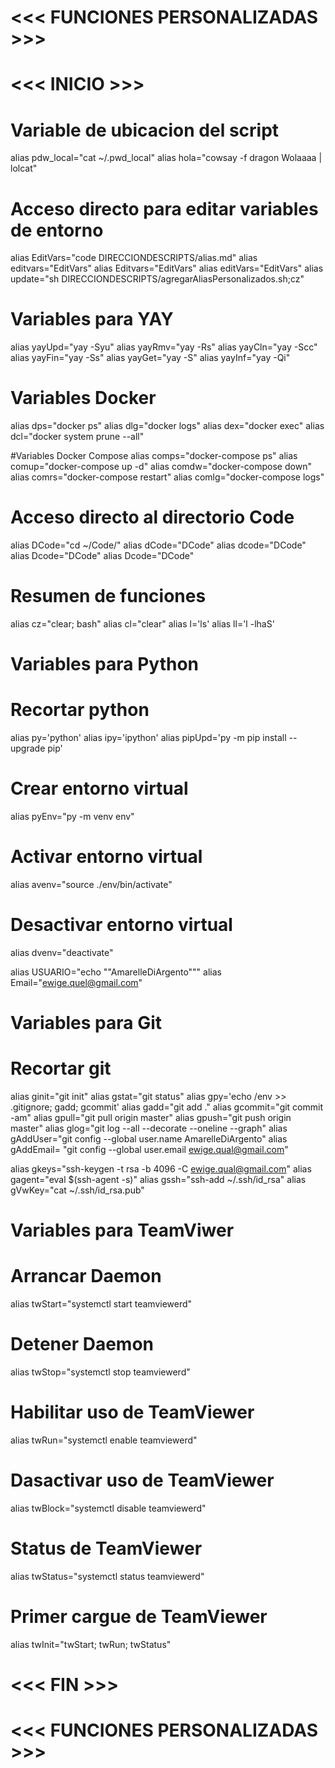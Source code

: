 # <<< FUNCIONES PERSONALIZADAS >>>
# <<< INICIO >>>

# Variable de ubicacion del script
alias pdw_local="cat ~/.pwd_local"
alias hola="cowsay -f dragon Wolaaaa | lolcat"

# Acceso directo para editar variables de entorno
alias EditVars="code DIRECCIONDESCRIPTS/alias.md"
alias editvars="EditVars"
alias Editvars="EditVars"
alias editVars="EditVars"
alias update="sh DIRECCIONDESCRIPTS/agregarAliasPersonalizados.sh;cz"

# Variables para YAY
alias yayUpd="yay -Syu"
alias yayRmv="yay -Rs"
alias yayCln="yay -Scc"
alias yayFin="yay -Ss"
alias yayGet="yay -S"
alias yayInf="yay -Qi"

# Variables Docker
alias dps="docker ps"
alias dlg="docker logs"
alias dex="docker exec"
alias dcl="docker system prune --all"

#Variables Docker Compose
alias comps="docker-compose ps"
alias comup="docker-compose up -d"
alias comdw="docker-compose down"
alias comrs="docker-compose restart"
alias comlg="docker-compose logs"

# Acceso directo al directorio Code
alias DCode="cd ~/Code/"
alias dCode="DCode"
alias dcode="DCode"
alias Dcode="DCode"
alias Dcode="DCode"

# Resumen de funciones
alias cz="clear; bash"
alias cl="clear"
alias l='ls'
alias ll='l -lhaS'

# Variables para Python
# Recortar python
alias py='python'
alias ipy='ipython'
alias pipUpd='py -m pip install --upgrade pip'

# Crear entorno virtual 
alias pyEnv="py -m venv env"
# Activar entorno virtual
alias avenv="source ./env/bin/activate"
# Desactivar entorno virtual
alias dvenv="deactivate"


alias USUARIO="echo "\"AmarelleDiArgento"\""
alias Email="ewige.quel@gmail.com"

# Variables para Git
# Recortar git
alias ginit="git init"
alias gstat="git status"
alias gpy='echo /env >> .gitignore; gadd; gcommit' 
alias gadd="git add ."
alias gcommit="git commit -am" 
alias gpull="git pull origin master"
alias gpush="git push origin master"
alias glog="git log --all --decorate --oneline --graph"
alias gAddUser="git config --global user.name AmarelleDiArgento"
alias gAddEmail= "git config --global user.email ewige.qual@gmail.com"

alias gkeys="ssh-keygen -t rsa -b 4096 -C ewige.qual@gmail.com"
alias gagent="eval $(ssh-agent -s)"
alias gssh="ssh-add ~/.ssh/id_rsa"
alias gVwKey="cat ~/.ssh/id_rsa.pub"

# Variables para TeamViwer
# Arrancar Daemon
alias twStart="systemctl start teamviewerd"
# Detener Daemon
alias twStop="systemctl stop teamviewerd"
# Habilitar uso de TeamViewer
alias twRun="systemctl enable teamviewerd"
# Dasactivar uso de TeamViewer
alias twBlock="systemctl disable teamviewerd"
# Status de TeamViewer
alias twStatus="systemctl status teamviewerd"
# Primer cargue de  TeamViewer
alias twInit="twStart; twRun; twStatus"


# <<< FIN >>>
# <<< FUNCIONES PERSONALIZADAS >>>